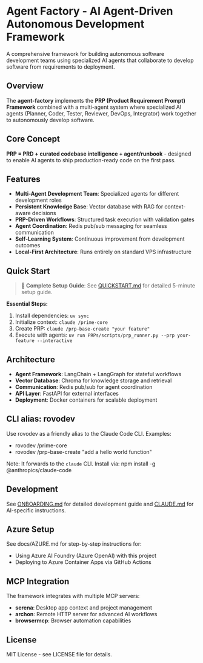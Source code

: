 # Agent Factory - AI Agent-Driven Autonomous Development Framework

A comprehensive framework for building autonomous software development teams using specialized AI agents that collaborate to develop software from requirements to deployment.

## Overview

The **agent-factory** implements the **PRP (Product Requirement Prompt) Framework** combined with a multi-agent system where specialized AI agents (Planner, Coder, Tester, Reviewer, DevOps, Integrator) work together to autonomously develop software.

## Core Concept

**PRP = PRD + curated codebase intelligence + agent/runbook** - designed to enable AI agents to ship production-ready code on the first pass.

## Features

- **Multi-Agent Development Team**: Specialized agents for different development roles
- **Persistent Knowledge Base**: Vector database with RAG for context-aware decisions
- **PRP-Driven Workflows**: Structured task execution with validation gates
- **Agent Coordination**: Redis pub/sub messaging for seamless communication
- **Self-Learning System**: Continuous improvement from development outcomes
- **Local-First Architecture**: Runs entirely on standard VPS infrastructure

## Quick Start

> **📖 Complete Setup Guide**: See [QUICKSTART.md](QUICKSTART.md) for detailed 5-minute setup guide.

**Essential Steps:**
1. Install dependencies: `uv sync`
2. Initialize context: `claude /prime-core`
3. Create PRP: `claude /prp-base-create "your feature"`
4. Execute with agents: `uv run PRPs/scripts/prp_runner.py --prp your-feature --interactive`

## Architecture

- **Agent Framework**: LangChain + LangGraph for stateful workflows
- **Vector Database**: Chroma for knowledge storage and retrieval
- **Communication**: Redis pub/sub for agent coordination
- **API Layer**: FastAPI for external interfaces
- **Deployment**: Docker containers for scalable deployment

## CLI alias: rovodev

Use rovodev as a friendly alias to the Claude Code CLI.
Examples:
- rovodev /prime-core
- rovodev /prp-base-create "add a hello world function"

Note: It forwards to the `claude` CLI. Install via: npm install -g @anthropics/claude-code

## Development

See [ONBOARDING.md](ONBOARDING.md) for detailed development guide and [CLAUDE.md](CLAUDE.md) for AI-specific instructions.

## Azure Setup

See docs/AZURE.md for step-by-step instructions for:
- Using Azure AI Foundry (Azure OpenAI) with this project
- Deploying to Azure Container Apps via GitHub Actions

## MCP Integration

The framework integrates with multiple MCP servers:
- **serena**: Desktop app context and project management
- **archon**: Remote HTTP server for advanced AI workflows
- **browsermcp**: Browser automation capabilities

## License

MIT License - see LICENSE file for details.